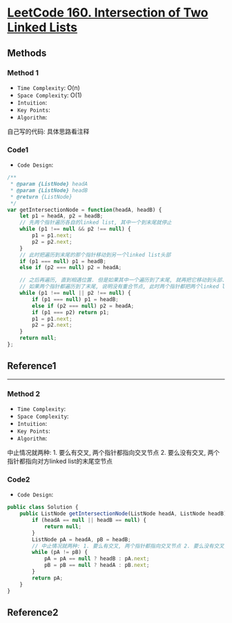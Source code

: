 # [LeetCode 160. Intersection of Two Linked Lists](https://leetcode-cn.com/problems/intersection-of-two-linked-lists/)

## Methods

### Method 1

* `Time Complexity`: O(n)
* `Space Complexity`: O(1)
* `Intuition`:
* `Key Points`:
* `Algorithm`:

自己写的代码:  具体思路看注释

### Code1

* `Code Design`:

```javascript
/**
 * @param {ListNode} headA
 * @param {ListNode} headB
 * @return {ListNode}
 */
var getIntersectionNode = function(headA, headB) {
    let p1 = headA, p2 = headB;
    // 先两个指针遍历各自的linked list, 其中一个到末尾就停止
    while (p1 !== null && p2 !== null) {
        p1 = p1.next;
        p2 = p2.next;
    }
    // 此时把遍历到末尾的那个指针移动到另一个linked list头部
    if (p1 === null) p1 = headB;
    else if (p2 === null) p2 = headA;

    // 之后再遍历, 直到相遇位置. 但是如果其中一个遍历到了末尾, 就再把它移动到头部. 该指针和上面那个移动到头部的指针一定不是同一个
    // 如果两个指针都遍历到了末尾, 说明没有重合节点, 此时两个指针都把两个linked list都遍历了一遍. 返回空
    while (p1 !== null || p2 !== null) {
        if (p1 === null) p1 = headB;
        else if (p2 === null) p2 = headA;
        if (p1 === p2) return p1;
        p1 = p1.next;
        p2 = p2.next;
    }
    return null;
};
```

## Reference1

----------------------

### Method 2

* `Time Complexity`:
* `Space Complexity`:
* `Intuition`:
* `Key Points`:
* `Algorithm`:

中止情况就两种: 1. 要么有交叉, 两个指针都指向交叉节点 2. 要么没有交叉, 两个指针都指向对方linked list的末尾空节点

### Code2

* `Code Design`:

```javascript
public class Solution {
    public ListNode getIntersectionNode(ListNode headA, ListNode headB) {
        if (headA == null || headB == null) {
            return null;
        }
        ListNode pA = headA, pB = headB;
        // 中止情况就两种: 1. 要么有交叉, 两个指针都指向交叉节点 2. 要么没有交叉, 两个指针都指向对方linked list的末尾空节点
        while (pA != pB) {
            pA = pA == null ? headB : pA.next;
            pB = pB == null ? headA : pB.next;
        }
        return pA;
    }
}

```

## Reference2
